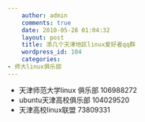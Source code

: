 ```yaml
---
    author: admin
    comments: true
    date: 2010-05-28 01:04:32
    layout: post
    title: 添几个天津地区linux爱好者qq群
    wordpress_id: 104
    categories:
- 师大linux俱乐部
---
```


* 天津师范大学linux 俱乐部 106988272 
* ubuntu天津高校俱乐部  104029520
* 天津高校linux联盟 73809331


